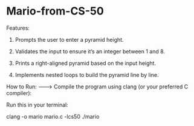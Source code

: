 # Mario-from-CS-50

Features:
1) Prompts the user to enter a pyramid height.

2) Validates the input to ensure it’s an integer between 1 and 8.

3) Prints a right-aligned pyramid based on the input height.

4) Implements nested loops to build the pyramid line by line.

How to Run:
---> Compile the program using clang (or your preferred C compiler):



Run this in your terminal:

clang -o mario mario.c -lcs50
./mario
